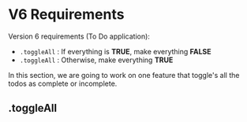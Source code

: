 # V6 Requirements
Version 6 requirements (To Do application):  

- `.toggleAll` : If everything is **TRUE**, make everything **FALSE**  
- `.toggleAll` : Otherwise, make everything **TRUE**  

In this section, we are going to work on one feature that toggle's all the todos as complete or incomplete.  


## .toggleAll  
